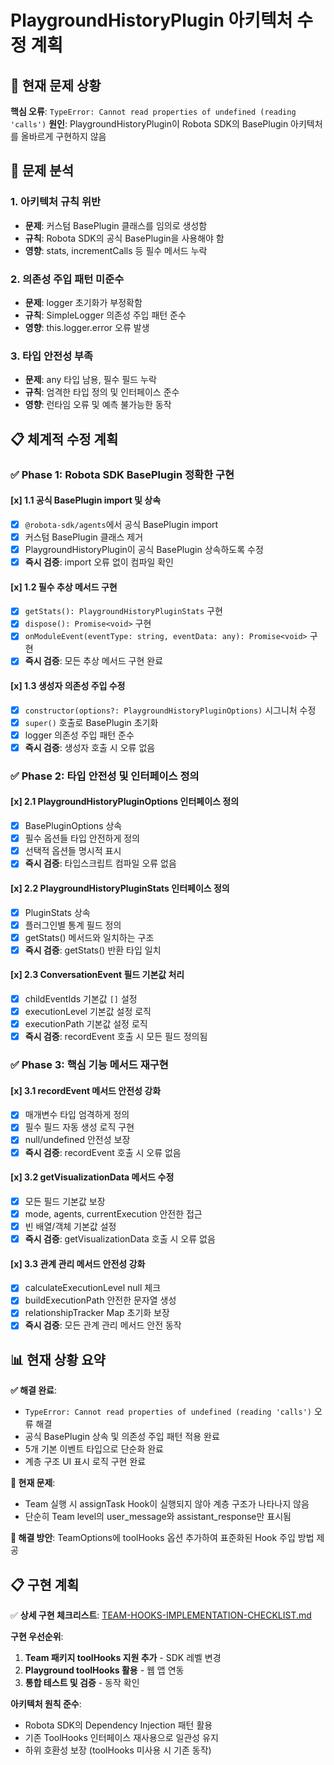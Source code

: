 # PlaygroundHistoryPlugin 아키텍처 수정 계획

## 🚨 현재 문제 상황

**핵심 오류**: `TypeError: Cannot read properties of undefined (reading 'calls')`
**원인**: PlaygroundHistoryPlugin이 Robota SDK의 BasePlugin 아키텍처를 올바르게 구현하지 않음

## 🎯 문제 분석

### 1. 아키텍처 규칙 위반
- **문제**: 커스텀 BasePlugin 클래스를 임의로 생성함
- **규칙**: Robota SDK의 공식 BasePlugin을 사용해야 함
- **영향**: stats, incrementCalls 등 필수 메서드 누락

### 2. 의존성 주입 패턴 미준수
- **문제**: logger 초기화가 부정확함  
- **규칙**: SimpleLogger 의존성 주입 패턴 준수
- **영향**: this.logger.error 오류 발생

### 3. 타입 안전성 부족
- **문제**: any 타입 남용, 필수 필드 누락
- **규칙**: 엄격한 타입 정의 및 인터페이스 준수
- **영향**: 런타임 오류 및 예측 불가능한 동작

## 📋 체계적 수정 계획

### ✅ Phase 1: Robota SDK BasePlugin 정확한 구현

#### [x] 1.1 공식 BasePlugin import 및 상속
- [x] `@robota-sdk/agents`에서 공식 BasePlugin import
- [x] 커스텀 BasePlugin 클래스 제거
- [x] PlaygroundHistoryPlugin이 공식 BasePlugin 상속하도록 수정
- [x] **즉시 검증**: import 오류 없이 컴파일 확인

#### [x] 1.2 필수 추상 메서드 구현
- [x] `getStats(): PlaygroundHistoryPluginStats` 구현
- [x] `dispose(): Promise<void>` 구현  
- [x] `onModuleEvent(eventType: string, eventData: any): Promise<void>` 구현
- [x] **즉시 검증**: 모든 추상 메서드 구현 완료

#### [x] 1.3 생성자 의존성 주입 수정
- [x] `constructor(options?: PlaygroundHistoryPluginOptions)` 시그니처 수정
- [x] `super()` 호출로 BasePlugin 초기화
- [x] logger 의존성 주입 패턴 준수
- [x] **즉시 검증**: 생성자 호출 시 오류 없음

### ✅ Phase 2: 타입 안전성 및 인터페이스 정의

#### [x] 2.1 PlaygroundHistoryPluginOptions 인터페이스 정의
- [x] BasePluginOptions 상속
- [x] 필수 옵션들 타입 안전하게 정의
- [x] 선택적 옵션들 명시적 표시
- [x] **즉시 검증**: 타입스크립트 컴파일 오류 없음

#### [x] 2.2 PlaygroundHistoryPluginStats 인터페이스 정의  
- [x] PluginStats 상속
- [x] 플러그인별 통계 필드 정의
- [x] getStats() 메서드와 일치하는 구조
- [x] **즉시 검증**: getStats() 반환 타입 일치

#### [x] 2.3 ConversationEvent 필드 기본값 처리
- [x] childEventIds 기본값 `[]` 설정
- [x] executionLevel 기본값 설정 로직
- [x] executionPath 기본값 설정 로직
- [x] **즉시 검증**: recordEvent 호출 시 모든 필드 정의됨

### ✅ Phase 3: 핵심 기능 메서드 재구현

#### [x] 3.1 recordEvent 메서드 안전성 강화
- [x] 매개변수 타입 엄격하게 정의
- [x] 필수 필드 자동 생성 로직 구현
- [x] null/undefined 안전성 보장
- [x] **즉시 검증**: recordEvent 호출 시 오류 없음

#### [x] 3.2 getVisualizationData 메서드 수정
- [x] 모든 필드 기본값 보장
- [x] mode, agents, currentExecution 안전한 접근
- [x] 빈 배열/객체 기본값 설정
- [x] **즉시 검증**: getVisualizationData 호출 시 오류 없음

#### [x] 3.3 관계 관리 메서드 안전성 강화
- [x] calculateExecutionLevel null 체크
- [x] buildExecutionPath 안전한 문자열 생성
- [x] relationshipTracker Map 초기화 보장
- [x] **즉시 검증**: 모든 관계 관리 메서드 안전 동작

## 📊 현재 상황 요약

**✅ 해결 완료**:
- `TypeError: Cannot read properties of undefined (reading 'calls')` 오류 해결
- 공식 BasePlugin 상속 및 의존성 주입 패턴 적용 완료
- 5개 기본 이벤트 타입으로 단순화 완료
- 계층 구조 UI 표시 로직 구현 완료

**🔄 현재 문제**:
- Team 실행 시 assignTask Hook이 실행되지 않아 계층 구조가 나타나지 않음
- 단순히 Team level의 user_message와 assistant_response만 표시됨

**🎯 해결 방안**: 
TeamOptions에 toolHooks 옵션 추가하여 표준화된 Hook 주입 방법 제공

## 📋 구현 계획

✅ **상세 구현 체크리스트**: [TEAM-HOOKS-IMPLEMENTATION-CHECKLIST.md](./TEAM-HOOKS-IMPLEMENTATION-CHECKLIST.md)

**구현 우선순위**:
1. **Team 패키지 toolHooks 지원 추가** - SDK 레벨 변경
2. **Playground toolHooks 활용** - 웹 앱 연동  
3. **통합 테스트 및 검증** - 동작 확인

**아키텍처 원칙 준수**:
- Robota SDK의 Dependency Injection 패턴 활용
- 기존 ToolHooks 인터페이스 재사용으로 일관성 유지
- 하위 호환성 보장 (toolHooks 미사용 시 기존 동작) 